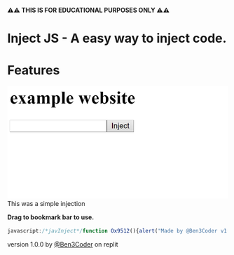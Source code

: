 **⚠⚠ THIS IS FOR EDUCATIONAL PURPOSES ONLY ⚠⚠**
# Inject JS - A easy way to inject code.

# Features
![Injected using example website](images/example.png)
This was a simple injection


**Drag to bookmark bar to use.**
```javascript
javascript:/*javInject*/function Ox9512(){alert("Made by @Ben3Coder v1.0.2")};function Ox5821(args){Function(args)();};function Ox9612(args){Ox5821(args)};;function Ox9542(){document.body.innerHTML=document.body.innerHTML+"<input id='2uMan4Lm' type='text'><button type='submit' onclick='Ox9612(document.getElementById("+'"2uMan4Lm"'+").value)'>Inject</button><button onclick='alert("+'"Inject-JS by @Ben3Coder https://github.com/benjitran2009/inject-js/blob/main/README.md"'+")'><b>About</b></button></input>"};Ox9512();Ox9542()
```
version 1.0.0 by [@Ben3Coder](https://replit.com/@Ben3Coder) on replit
